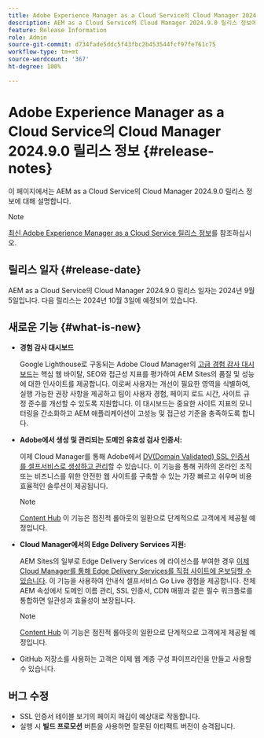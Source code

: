 ```yaml
---
title: Adobe Experience Manager as a Cloud Service의 Cloud Manager 2024.9.0 릴리스 정보
description: AEM as a Cloud Service의 Cloud Manager 2024.9.0 릴리스 정보에 대해 간략히 알아봅니다.
feature: Release Information
role: Admin
source-git-commit: d734fade5ddc5f43fbc2b453544fcf97fe761c75
workflow-type: tm+mt
source-wordcount: '367'
ht-degree: 100%

---
```


# Adobe Experience Manager as a Cloud Service의 Cloud Manager 2024.9.0 릴리스 정보 {#release-notes}

이 페이지에서는 AEM as a Cloud Service의 Cloud Manager 2024.9.0 릴리스 정보에 대해 설명합니다.

>[!NOTE]
>
>[최신 Adobe Experience Manager as a Cloud Service 릴리스 정보](/help/release-notes/release-notes-cloud/release-notes-current.md)를 참조하십시오.

## 릴리스 일자 {#release-date}

AEM as a Cloud Service의 Cloud Manager 2024.9.0 릴리스 일자는 2024년 9월 5일입니다. 다음 릴리스는 2024년 10월 3일에 예정되어 있습니다.

## 새로운 기능 {#what-is-new}

* **경험 감사 대시보드**

  Google Lighthouse로 구동되는 Adobe Cloud Manager의 [고급 경험 감사 대시보드](/help/implementing/cloud-manager/experience-audit-dashboard.md)는 핵심 웹 바이탈, SEO와 접근성 지표를 평가하여 AEM Sites의 품질 및 성능에 대한 인사이트를 제공합니다. 이로써 사용자는 개선이 필요한 영역을 식별하여, 실행 가능한 권장 사항을 제공하고 팀이 사용자 경험, 페이지 로드 시간, 사이트 규정 준수를 개선할 수 있도록 지원합니다. 이 대시보드는 중요한 사이트 지표의 모니터링을 간소화하고 AEM 애플리케이션이 고성능 및 접근성 기준을 충족하도록 합니다.

* **Adobe에서 생성 및 관리되는 도메인 유효성 검사 인증서:**

  이제 Cloud Manager를 통해 Adobe에서 [DV(Domain Validated) SSL 인증서를 셀프서비스로 생성하고 관리](/help/implementing/cloud-manager/managing-ssl-certifications/add-ssl-certificate.md)할 수 있습니다. 이 기능을 통해 귀하의 온라인 조직 또는 비즈니스를 위한 안전한 웹 사이트를 구축할 수 있는 가장 빠르고 쉬우며 비용 효율적인 솔루션이 제공됩니다. <!-- CMGR-52403 -->

  >[!NOTE]
  >
  >[Content Hub](/help/assets/product-overview.md) 이 기능은 점진적 롤아웃의 일환으로 단계적으로 고객에게 제공될 예정입니다.

* **Cloud Manager에서의 Edge Delivery Services 지원:**

  AEM Sites의 일부로 Edge Delivery Services 에 라이선스를 부여한 경우 [이제 Cloud Manager를 통해 Edge Delivery Services를 직접 사이트에 온보딩할 수 있습니다](/help/implementing/cloud-manager/edge-delivery/introduction-to-edge-delivery-services.md). 이 기능을 사용하여 안내식 셀프서비스 Go Live 경험을 제공합니다. 전체 AEM 속성에서 도메인 이름 관리, SSL 인증서, CDN 매핑과 같은 필수 워크플로를 통합하면 일관성과 효율성이 보장됩니다. <!-- CMGR-49859 -->

  >[!NOTE]
  >
  >[Content Hub](/help/assets/product-overview.md) 이 기능은 점진적 롤아웃의 일환으로 단계적으로 고객에게 제공될 예정입니다.

* GitHub 저장소를 사용하는 고객은 이제 웹 계층 구성 파이프라인을 만들고 사용할 수 있습니다. <!--( KEEP IN? SP: YES CMGR-59046 and Slack https://cq-dev.slack.com/archives/C07LFP5BZ2L/p1725407057847379 ) -->

<!--
## Early adoption program {#early-adoption}

For a chance to test some upcoming features, be a part of Adobe's early adoption program. -->


## 버그 수정

* SSL 인증서 테이블 보기의 페이지 매김이 예상대로 작동합니다. <!-- (CMGR-60804 - [UI] Pagination doesn't work for ssl certificates) -->
* 실행 시 **빌드 프로모션** 버튼을 사용하면 잘못된 아티팩트 버전이 승격됩니다. <!-- ( KEEP IN? SP: YES CMGR-59519 and Slack https://cq-dev.slack.com/archives/C07LFPN2R08/p1725408253474129 ) -->

<!-- * Slack message says next release? SP: REMOVE (Leave in for now) SSL Certificates table in Cloud Manager now enables pagination in the user experience. ( https://jira.corp.adobe.com/browse/CMGR-61041 and Slack https://cq-dev.slack.com/archives/C07LFRE9QJU/p1725408553760009 ) --<>
